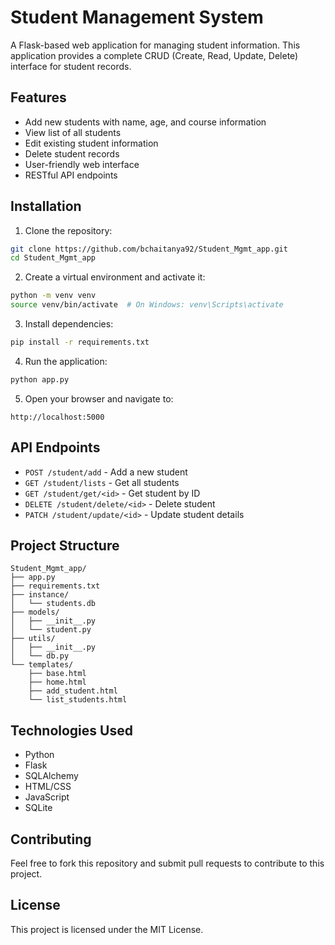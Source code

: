 # Student Management System

A Flask-based web application for managing student information. This application provides a complete CRUD (Create, Read, Update, Delete) interface for student records.

## Features

- Add new students with name, age, and course information
- View list of all students
- Edit existing student information
- Delete student records
- User-friendly web interface
- RESTful API endpoints

## Installation

1. Clone the repository:
```bash
git clone https://github.com/bchaitanya92/Student_Mgmt_app.git
cd Student_Mgmt_app
```

2. Create a virtual environment and activate it:
```bash
python -m venv venv
source venv/bin/activate  # On Windows: venv\Scripts\activate
```

3. Install dependencies:
```bash
pip install -r requirements.txt
```

4. Run the application:
```bash
python app.py
```

5. Open your browser and navigate to:
```
http://localhost:5000
```

## API Endpoints

- `POST /student/add` - Add a new student
- `GET /student/lists` - Get all students
- `GET /student/get/<id>` - Get student by ID
- `DELETE /student/delete/<id>` - Delete student
- `PATCH /student/update/<id>` - Update student details

## Project Structure

```
Student_Mgmt_app/
├── app.py
├── requirements.txt
├── instance/
│   └── students.db
├── models/
│   ├── __init__.py
│   └── student.py
├── utils/
│   ├── __init__.py
│   └── db.py
└── templates/
    ├── base.html
    ├── home.html
    ├── add_student.html
    └── list_students.html
```

## Technologies Used

- Python
- Flask
- SQLAlchemy
- HTML/CSS
- JavaScript
- SQLite

## Contributing

Feel free to fork this repository and submit pull requests to contribute to this project.

## License

This project is licensed under the MIT License. 